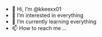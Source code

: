 - 👋 Hi, I’m @kkeexx01
- 👀 I’m interested in everything 
- 🌱 I’m currently learning everything
- 📫 How to reach me ...

<!---
kkeexx01/kkeexx01 is a ✨ special ✨ repository because its `README.md` (this file) appears on your GitHub profile.
You can click the Preview link to take a look at your changes.
--->
